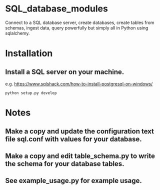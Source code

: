 # SQL_database_modules
Connect to a SQL database server, create databases, create tables from schemas, ingest data, query powerfully but simply all in Python using sqlalchemy.

# Installation
## Install a SQL server on your machine.
e.g. https://www.sqlshack.com/how-to-install-postgresql-on-windows/
```
python setup.py develop
```

# Notes
## Make a copy and update the configuration text file sql.conf with values for your database.
## Make a copy and edit table_schema.py to write the schema for your database tables.
## See example_usage.py for example usage.

